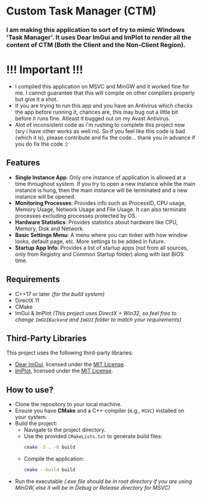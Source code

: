 # Custom Task Manager (CTM)

### I am making this application to sort of try to mimic Windows 'Task Manager'. It uses Dear ImGui and ImPlot to render all the content of CTM (Both the Client and the Non-Client Region).

# !!! Important !!!
- I compiled this application on MSVC and MinGW and it worked fine for me. I cannot guarantee that this will compile on other compilers properly but give it a shot.
- If you are trying to run this app and you have an Antivirus which checks the app before running it, chances are, this may bug out a little bit before it runs fine. Atleast it bugged out on my Avast Antivirus.
- Alot of inconsistent code as i'm rushing to complete this project now (sry i have other works as well rn). So if you feel like this code is bad (which it is), please contribute and fix the code... thank you in advance if you do fix the code :)

## Features
- **Single Instance App**: Only one instance of application is allowed at a time throughout system. If you try to open a new instance while the main instance is hung, then the main instance will be terminated and a new instance will be opened.
- **Monitoring Processes**: Provides info such as ProcessID, CPU usage, Memory Usage, Network Usage and File Usage. It can also terminate processes excluding processes protected by OS.
- **Hardware Statistics**: Provides statistics about hardware like CPU, Memory, Disk and Network.
- **Basic Settings Menu**: A menu where you can tinker with how window looks, default page, etc. More settings to be added in future.
- **Startup App Info**: Provides a list of startup apps (not from all sources, only from Registry and Common Startup folder) along with last BIOS time.

## Requirements
- C++17 or later _(for the build system)_
- DirectX 11
- CMake
- ImGui & ImPlot _(This project uses DirectX + Win32, so feel free to change `ImGUIBackend` and `ImGUI` folder to match your requirements)_

## Third-Party Libraries
This project uses the following third-party libraries:

- [Dear ImGui](https://github.com/ocornut/imgui), licensed under the [MIT License](ImGUI/LICENSE.txt).
- [ImPlot](https://github.com/epezent/implot), licensed under the [MIT License](ImPlot/LICENSE).

## How to use?
- Clone the repository to your local machine.
- Ensure you have **CMake** and a C++ compiler (e.g., `MSVC`) installed on your system.
- Build the project:
   - Navigate to the project directory.
   - Use the provided `CMakeLists.txt` to generate build files:
     ```bash
     cmake -S . -B build
     ```
   - Compile the application:
     ```bash
     cmake --build build
     ```
- Run the executable _(.exe file should be in root directory if you are using MinGW, else it will be in Debug or Release directory for MSVC)_
